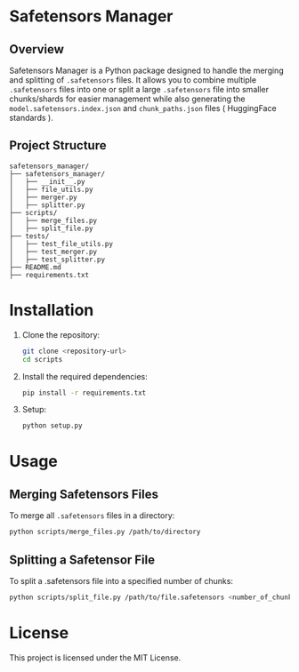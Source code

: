 

# Safetensors Manager

## Overview

Safetensors Manager is a Python package designed to handle the merging and splitting of `.safetensors` files. It allows you to combine multiple `.safetensors` files into one or split a large `.safetensors` file into smaller chunks/shards for easier management while also generating the `model.safetensors.index.json` and `chunk_paths.json` files ( HuggingFace standards ).


## Project Structure

```plaintext
safetensors_manager/
├── safetensors_manager/
│   ├── __init__.py
│   ├── file_utils.py
│   ├── merger.py
│   ├── splitter.py
├── scripts/
│   ├── merge_files.py
│   ├── split_file.py
├── tests/
│   ├── test_file_utils.py
│   ├── test_merger.py
│   ├── test_splitter.py
├── README.md
├── requirements.txt
```


# Installation

1. Clone the repository:

    ```bash
    git clone <repository-url>
    cd scripts
    ```

2. Install the required dependencies:

    ```bash
    pip install -r requirements.txt
    ```

3. Setup:

    ```bash
    python setup.py
    ```

# Usage

## Merging Safetensors Files

To merge all `.safetensors` files in a directory:

```bash
python scripts/merge_files.py /path/to/directory
```

## Splitting a Safetensor File

To split a .safetensors file into a specified number of chunks:

```bash
python scripts/split_file.py /path/to/file.safetensors <number_of_chunks>
```

# License

This project is licensed under the MIT License.